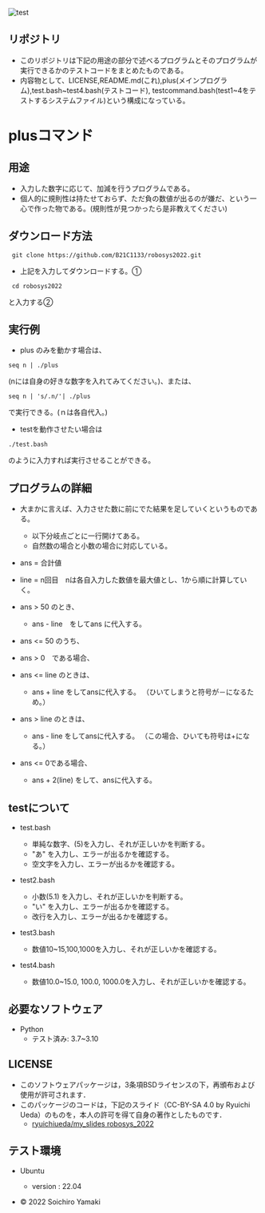 ![test](https://github.com/B21C1133/robosys/actions/workflows/test.yml/badge.svg)

## リポジトリ
* このリポジトリは下記の用途の部分で述べるプログラムとそのプログラムが実行できるかのテストコードをまとめたものである。
* 内容物として、LICENSE,README.md(これ),plus(メインプログラム),test.bash~test4.bash(テストコード), testcommand.bash(test1~4をテストするシステムファイル)という構成になっている。

# plusコマンド

## 用途
* 入力した数字に応じて、加減を行うプログラムである。
* 個人的に規則性は持たせておらず、ただ負の数値が出るのが嫌だ、という一心で作った物である。(規則性が見つかったら是非教えてください)
## ダウンロード方法
```
 git clone https://github.com/B21C1133/robosys2022.git
```

* 上記を入力してダウンロードする。①
```
 cd robosys2022 
```
と入力する②

## 実行例
* plus のみを動かす場合は、
``` 
seq n | ./plus
```
(nには自身の好きな数字を入れてみてください。)、または、
```
seq n | 's/.n/'| ./plus 
```
で実行できる。(ｎは各自代入。)
* testを動作させたい場合は 
```
./test.bash
```
のように入力すれば実行させることができる。


## プログラムの詳細
* 大まかに言えば、入力させた数に前にでた結果を足していくというものである。
   * 以下分岐点ごとに一行開けてある。
   * 自然数の場合と小数の場合に対応している。
* ans = 合計値
* line = n回目　nは各自入力した数値を最大値とし、1から順に計算していく。

* ans > 50 のとき、
   * ans - line　をしてans に代入する。

* ans <= 50 のうち、

* ans > 0　である場合、

* ans <= line のときは、
   * ans + line をしてansに代入する。  （ひいてしまうと符号が－になるため。）

* ans > line のときは、
   * ans - line をしてansに代入する。  （この場合、ひいても符号は+になる。）

* ans <= 0である場合、
   * ans + 2(line) をして、ansに代入する。　

## testについて

* test.bash
   * 単純な数字、(5)を入力し、それが正しいかを判断する。
   * "あ"	を入力し、エラーが出るかを確認する。
   * 空文字を入力し、エラーが出るかを確認する。

* test2.bash
   * 小数(5.1) を入力し、それが正しいかを判断する。 
   * "い" を入力し、エラーが出るかを確認する。
   * 改行を入力し、エラーが出るかを確認する。

* test3.bash
   * 数値10~15,100,1000を入力し、それが正しいかを確認する。

* test4.bash
   * 数値10.0~15.0, 100.0, 1000.0を入力し、それが正しいかを確認する。

 
## 必要なソフトウェア
* Python
  * テスト済み: 3.7~3.10
## LICENSE
 * このソフトウェアパッケージは，3条項BSDライセンスの下，再頒布および使用が許可されます．
  * このパッケージのコードは，下記のスライド（CC-BY-SA 4.0 by Ryuichi Ueda）のものを，本人の許可を得て自身の著作としたものです．
      * [ryuichiueda/my_slides robosys_2022](https://github.com/ryuichiueda/my_slides/tree/master/robosys_2022)
 
## テスト環境
 * Ubuntu
   * version : 22.04

  * © 2022 Soichiro Yamaki
